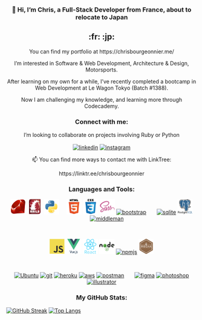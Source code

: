 <div align="center">
  <h3>👋 Hi, I’m Chris, a Full-Stack Developer from France, about to relocate to Japan</h3>
  <h2>:fr: :jp: </h2>

  <p>
  You can find my portfolio at https://chrisbourgeonnier.me/</p>
  <p>I’m interested in Software & Web Development, Architecture & Design, Motorsports.</p>
  <p>After learning on my own for a while, I’ve recently completed a bootcamp in Web Development at Le Wagon Tokyo (Batch #1388).</p>
   <p> Now I am challenging my knowledge, and learning more through Codecademy.
    </p>
    
  <h3>Connect with me:</h3>
  <p>
  I’m looking to collaborate on projects involving Ruby or Python</p>
  <p>
  <a href="https://linkedin.com/in/chrisbourgeonnier" target="blank"><img align="center" src="https://raw.githubusercontent.com/rahuldkjain/github-profile-readme-generator/master/src/images/icons/Social/linked-in-alt.svg" alt="linkedin" height="30" width="40" /></a>  
    <a href="https://instagram.com/chrisbourgeonnier" target="blank"><img align="center" src="https://raw.githubusercontent.com/rahuldkjain/github-profile-readme-generator/master/src/images/icons/Social/instagram.svg" alt="instagram" height="30" width="40" /></a>
  </p>
  <p>
  📫 You can find more ways to contact me with LinkTree:
    </p>
    <p>
     https://linktr.ee/chrisbourgeonnier
     </p>
  
  
  
  <h3>Languages and Tools:</h3>
  <p>
    <a href="https://www.ruby-lang.org/en/" target="_blank" rel="noreferrer"><img src="https://github.com/devicons/devicon/blob/master/icons/ruby/ruby-original.svg" alt="ruby" width="40" height="40"/></a>
    <a href="https://rubyonrails.org" target="_blank" rel="noreferrer"><img src="https://github.com/devicons/devicon/blob/master/icons/rails/rails-original-wordmark.svg" alt="rails" width="40" height="40"/></a>
    <a href="https://www.python.org" target="_blank" rel="noreferrer"><img src="https://github.com/devicons/devicon/blob/master/icons/python/python-original.svg" alt="python" width="40" height="40"/></a>&nbsp&nbsp&nbsp&nbsp
    <a href="https://www.w3.org/html/" target="_blank" rel="noreferrer"><img src="https://github.com/devicons/devicon/blob/master/icons/html5/html5-original-wordmark.svg" alt="html5" width="40" height="40"/></a>
    <a href="https://www.w3schools.com/css/" target="_blank" rel="noreferrer"><img src="https://github.com/devicons/devicon/blob/master/icons/css3/css3-original-wordmark.svg" alt="css3" width="40" height="40"/></a>
    <a href="https://sass-lang.com/" target="_blank" rel="noreferrer"><img src="https://github.com/devicons/devicon/blob/master/icons/sass/sass-original.svg" title="Sass" alt="Sass" width="40" height="40"/></a>
    <a href="https://getbootstrap.com" target="_blank" rel="noreferrer"><img src="https://cdn.jsdelivr.net/gh/devicons/devicon@latest/icons/bootstrap/bootstrap-original.svg" alt="bootstrap" width="40" height="40"/></a>&nbsp&nbsp&nbsp&nbsp&nbsp&nbsp
    <a href="https://www.sqlite.org/" target="_blank" rel="noreferrer"><img src="https://www.vectorlogo.zone/logos/sqlite/sqlite-icon.svg" alt="sqlite" width="40" height="40"/></a>
    <a href="https://www.postgresql.org" target="_blank" rel="noreferrer"><img src="https://github.com/devicons/devicon/blob/master/icons/postgresql/postgresql-original-wordmark.svg" alt="postgresql" width="40" height="40"/></a>&nbsp&nbsp&nbsp&nbsp&nbsp&nbsp
    <a href="https://middlemanapp.com/" target="_blank" rel="noreferrer"><img src="https://raw.githubusercontent.com/leungwensen/svg-icon/b84b3f3a3da329b7c1d02346865f8e98beb05413/dist/svg/logos/middleman.svg" alt="middleman" width="40" height="40"/></a>
  </p>
  <br>
  <p>
    <a href="https://developer.mozilla.org/en-US/docs/Web/JavaScript" target="_blank" rel="noreferrer"><img src="https://github.com/devicons/devicon/blob/master/icons/javascript/javascript-original.svg" alt="javascript" width="40" height="40"/></a>
    <a href="https://vuejs.org/" target="_blank" rel="noreferrer"><img src="https://github.com/devicons/devicon/blob/master/icons/vuejs/vuejs-original-wordmark.svg" alt="vuejs" width="40" height="40"/></a>
    <a href="https://reactjs.org/" target="_blank" rel="noreferrer"><img src="https://github.com/devicons/devicon/blob/master/icons/react/react-original-wordmark.svg" alt="react" width="40" height="40"/></a>
    <a href="https://nodejs.org" target="_blank" rel="noreferrer"><img src="https://github.com/devicons/devicon/blob/master/icons/nodejs/nodejs-original-wordmark.svg" alt="nodejs" width="40" height="40"/></a>
    <a href="https://npmjs.com" target="_blank" rel="noreferrer"><img src="https://www.vectorlogo.zone/logos/npmjs/npmjs-ar21.svg" alt="npmjs" width="40" height="40"/></a>
    <a href="https://mochajs.org/" target="_blank" rel="noreferrer"><img src="https://github.com/devicons/devicon/blob/master/icons/mocha/mocha-plain.svg" alt="nodejs" width="40" height="40"/></a>
  </p>
  <br>
  <p>
    <a href="https://ubuntu.com/" target="_blank" rel="noreferrer"><img src="https://cdn.jsdelivr.net/gh/devicons/devicon@latest/icons/ubuntu/ubuntu-original.svg" alt="Ubuntu" width="40" height="40"/></a>
    <a href="https://git-scm.com/" target="_blank" rel="noreferrer"><img src="https://www.vectorlogo.zone/logos/git-scm/git-scm-icon.svg" alt="git" width="40" height="40"/></a>
    <a href="https://heroku.com" target="_blank" rel="noreferrer"><img src="https://www.vectorlogo.zone/logos/heroku/heroku-icon.svg" alt="heroku" width="40" height="40"/></a>
    <a href="https://aws.amazon.com/" target="_blank" rel="noreferrer"><img src="https://cdn.jsdelivr.net/gh/devicons/devicon@latest/icons/amazonwebservices/amazonwebservices-original-wordmark.svg" alt="aws" width="40" height="40"/></a>
    <a href="https://www.postman.com/" target="_blank" rel="noreferrer"><img src="https://www.vectorlogo.zone/logos/getpostman/getpostman-icon.svg" alt="postman" width="40" height="40"/></a>&nbsp&nbsp&nbsp&nbsp&nbsp&nbsp
    <a href="https://www.figma.com/" target="_blank" rel="noreferrer"><img src="https://www.vectorlogo.zone/logos/figma/figma-icon.svg" alt="figma" width="40" height="40"/></a>
    <a href="https://www.photoshop.com/en" target="_blank" rel="noreferrer"><img src="https://cdn.jsdelivr.net/gh/devicons/devicon@latest/icons/photoshop/photoshop-original.svg" alt="photoshop" width="40" height="40"/></a>
    <a href="https://www.adobe.com/in/products/illustrator.html" target="_blank" rel="noreferrer"><img src="https://www.vectorlogo.zone/logos/adobe_illustrator/adobe_illustrator-icon.svg" alt="illustrator" width="40" height="40"/></a>
  </p>
</div>
    
<div align="center">
  <h3>My GitHub Stats:</h3>
</div>

[![GitHub Streak](https://streak-stats.demolab.com?user=chrisbourgeonnier&theme=radical)](https://git.io/streak-stats) [![Top Langs](https://github-readme-stats.vercel.app/api/top-langs/?username=chrisbourgeonnier&layout=compact&theme=transparent)](https://github.com/anuraghazra/github-readme-stats)

